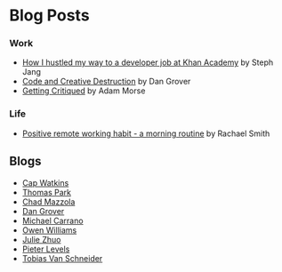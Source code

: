 Blog Posts
======
### Work
- [How I hustled my way to a developer job at Khan Academy](http://stephjang.com/blog/khan-academy-job/) by Steph Jang
- [Code and Creative Destruction](http://dangrover.com/2013/07/12/code-and-creative-destruction.html) by Dan Grover
- [Getting Critiqued](http://mrmrs.io/writing/2015/10/08/getting-critiqued/) by Adam Morse

### Life
- [Positive remote working habit - a morning routine](https://rachsmith.com/2016/positive-remote-habits-morning-routine) by Rachael Smith

## Blogs
- [Cap Watkins](http://blog.capwatkins.com/)
- [Thomas Park](http://thomaspark.co/)
- [Chad Mazzola](http://chad.is/writing/)
- [Dan Grover](http://dangrover.com/archive/)
- [Michael Carrano](https://michaelcarrano.com/)
- [Owen Williams](http://owenwillia.ms/portfolio/)
- [Julie Zhuo](https://medium.com/@joulee)
- [Pieter Levels](https://levels.io/index/)
- [Tobias Van Schneider](http://www.vanschneider.com/blog/)
